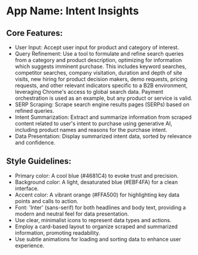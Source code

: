 # **App Name**: Intent Insights

## Core Features:

- User Input: Accept user input for product and category of interest.
- Query Refinement: Use a tool to formulate and refine search queries from a category and product description, optimizing for information which suggests imminent purchase. This includes keyword searches, competitor searches, company visitation, duration and depth of site visits, new hiring for product decision makers, demo requests, pricing requests, and other relevant indicators specific to a B2B environment, leveraging Chrome's access to global search data. Payment orchestration is used as an example, but any product or service is valid.
- SERP Scraping: Scrape search engine results pages (SERPs) based on refined queries.
- Intent Summarization: Extract and summarize information from scraped content related to user's intent to purchase using generative AI, including product names and reasons for the purchase intent.
- Data Presentation: Display summarized intent data, sorted by relevance and confidence.

## Style Guidelines:

- Primary color: A cool blue (#4681C4) to evoke trust and precision.
- Background color: A light, desaturated blue (#EBF4FA) for a clean interface.
- Accent color: A vibrant orange (#FFA500) for highlighting key data points and calls to action.
- Font: 'Inter' (sans-serif) for both headlines and body text, providing a modern and neutral feel for data presentation.
- Use clear, minimalist icons to represent data types and actions.
- Employ a card-based layout to organize scraped and summarized information, promoting readability.
- Use subtle animations for loading and sorting data to enhance user experience.